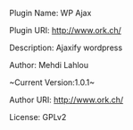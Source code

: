 Plugin Name: WP Ajax

Plugin URI: http://www.ork.ch/

Description: Ajaxify wordpress

Author: Mehdi Lahlou

~Current Version:1.0.1~

Author URI: http://www.ork.ch/

License: GPLv2
